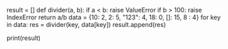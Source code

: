 result = []
def divider(a, b):
 if a < b:
     raise ValueError
 if b > 100: 
         raise IndexError 
 return a/b
data = {10: 2, 2: 5, "123": 4, 18: 0, []: 15, 8 : 4}
for key in data:
 res = divider(key, data[key])
 result.append(res)

print(result)
